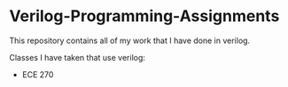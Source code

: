 # Verilog-Programming-Assignments

This repository contains all of my work that I have done in verilog.

Classes I have taken that use verilog:
* ECE 270
